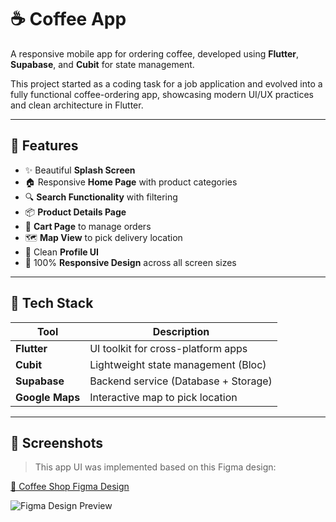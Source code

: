 # ☕ Coffee App

A responsive mobile app for ordering coffee, developed using **Flutter**, **Supabase**, and **Cubit** for state management.

This project started as a coding task for a job application and evolved into a fully functional coffee-ordering app, showcasing modern UI/UX practices and clean architecture in Flutter.

---

## 🚀 Features

- ✨ Beautiful **Splash Screen**
- 🏠 Responsive **Home Page** with product categories
- 🔍 **Search Functionality** with filtering
- 📦 **Product Details Page**
- 🛒 **Cart Page** to manage orders
- 🗺️ **Map View** to pick delivery location
- 👤 Clean **Profile UI**
- 📱 100% **Responsive Design** across all screen sizes

---

## 🧰 Tech Stack

| Tool        | Description                            |
|-------------|----------------------------------------|
| **Flutter** | UI toolkit for cross-platform apps     |
| **Cubit**   | Lightweight state management (Bloc)    |
| **Supabase**| Backend service (Database + Storage)   |
| **Google Maps** | Interactive map to pick location   |

---

## 📸 Screenshots

> This app UI was implemented based on this Figma design:

[🔗 Coffee Shop Figma Design](https://www.figma.com/community/file/1207861670847748626)

![Figma Design Preview](https://www.google.com/url?sa=i&url=https%3A%2F%2Fwww.figma.com%2Fcommunity%2Ffile%2F1116708627748807811%2Fcoffee-shop-mobile-app-design&psig=AOvVaw3x4Q2VHt1urbyh9vL1k-bF&ust=1752047751055000&source=images&cd=vfe&opi=89978449&ved=0CBQQjRxqFwoTCNjsmtXkrI4DFQAAAAAdAAAAABAE)




